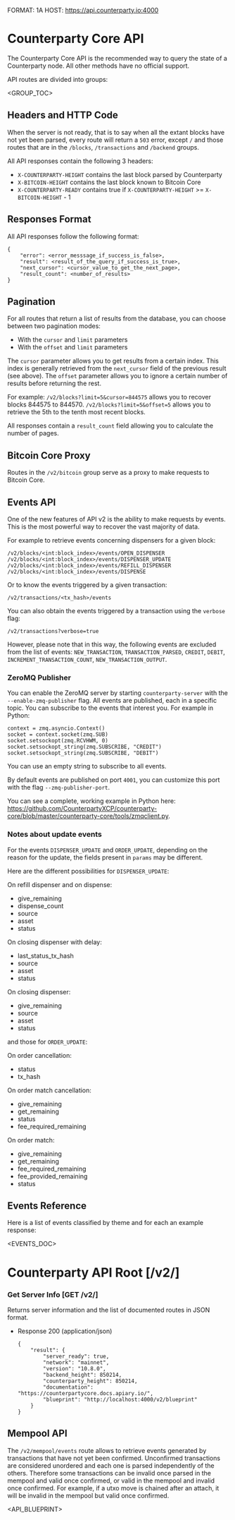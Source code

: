 FORMAT: 1A
HOST: https://api.counterparty.io:4000

# Counterparty Core API

The Counterparty Core API is the recommended way to query the state of a Counterparty node. All other methods have no official support.

API routes are divided into groups:

<GROUP_TOC>

## Headers and HTTP Code

When the server is not ready, that is to say when all the extant blocks have not yet been parsed, every route will return a `503` error, except `/` and those routes that are in the `/blocks`, `/transactions` and `/backend` groups.

All API responses contain the following 3 headers:

* `X-COUNTERPARTY-HEIGHT` contains the last block parsed by Counterparty
* `X-BITCOIN-HEIGHT` contains the last block known to Bitcoin Core
* `X-COUNTERPARTY-READY` contains true if `X-COUNTERPARTY-HEIGHT` >= `X-BITCOIN-HEIGHT` - 1

## Responses Format

All API responses follow the following format:

```
{
    "error": <error_messsage_if_success_is_false>,
    "result": <result_of_the_query_if_success_is_true>,
    "next_cursor": <cursor_value_to_get_the_next_page>,
    "result_count": <number_of_results>
}
```

## Pagination

For all routes that return a list of results from the database, you can choose between two pagination modes:

- With the `cursor` and `limit` parameters
- With the `offset` and `limit` parameters

The `cursor` parameter allows you to get results from a certain index. This index is generally retrieved from the `next_cursor` field of the previous result (see above).
The `offset` parameter allows you to ignore a certain number of results before returning the rest.

For example:
`/v2/blocks?limit=5&cursor=844575` allows you to recover blocks 844575 to 844570.
`/v2/blocks?limit=5&offset=5` allows you to retrieve the 5th to the tenth most recent blocks.

All responses contain a `result_count` field allowing you to calculate the number of pages.

## Bitcoin Core Proxy

Routes in the `/v2/bitcoin` group serve as a proxy to make requests to Bitcoin Core.

## Events API

One of the new features of API v2 is the ability to make requests by events. This is the most powerful way to recover the vast majority of data.

For example to retrieve events concerning dispensers for a given block:

```
/v2/blocks/<int:block_index>/events/OPEN_DISPENSER
/v2/blocks/<int:block_index>/events/DISPENSER_UPDATE
/v2/blocks/<int:block_index>/events/REFILL_DISPENSER
/v2/blocks/<int:block_index>/events/DISPENSE
```

Or to know the events triggered by a given transaction:

`/v2/transactions/<tx_hash>/events`

You can also obtain the events triggered by a transaction using the `verbose` flag:

`/v2/transactions?verbose=true`

However, please note that in this way, the following events are excluded from the list of events:
`NEW_TRANSACTION`, `TRANSACTION_PARSED`, `CREDIT`, `DEBIT`, `INCREMENT_TRANSACTION_COUNT`, `NEW_TRANSACTION_OUTPUT`.

### ZeroMQ Publisher

You can enable the ZeroMQ server by starting `counterparty-server` with the `--enable-zmq-publisher` flag.
All events are published, each in a specific topic. You can subscribe to the events that interest you. For example in Python:

```
context = zmq.asyncio.Context()
socket = context.socket(zmq.SUB)
socket.setsockopt(zmq.RCVHWM, 0)
socket.setsockopt_string(zmq.SUBSCRIBE, "CREDIT")
socket.setsockopt_string(zmq.SUBSCRIBE, "DEBIT")
```

You can use an empty string to subscribe to all events.

By default events are published on port `4001`, you can customize this port with the flag `--zmq-publisher-port`.

You can see a complete, working example in Python here: https://github.com/CounterpartyXCP/counterparty-core/blob/master/counterparty-core/tools/zmqclient.py.


### Notes about update events

For the events `DISPENSER_UPDATE` and `ORDER_UPDATE`, depending on the reason for the update, the fields present in `params` may be different.

Here are the different possibilities for `DISPENSER_UPDATE`:

On refill dispenser and on dispense:

- give_remaining
- dispense_count
- source
- asset
- status

On closing dispenser with delay:

- last_status_tx_hash
- source
- asset
- status

On closing dispenser:

- give_remaining
- source
- asset
- status

and those for `ORDER_UPDATE`:

On order cancellation:

- status
- tx_hash

On order match cancellation:

- give_remaining
- get_remaining
- status
- fee_required_remaining

On order match:

- give_remaining
- get_remaining
- fee_required_remaining
- fee_provided_remaining
- status

## Events Reference

Here is a list of events classified by theme and for each an example response:

<EVENTS_DOC>

# Counterparty API Root [/v2/]

### Get Server Info [GET /v2/]

Returns server information and the list of documented routes in JSON format.

+ Response 200 (application/json)

    ```
    {
        "result": {
            "server_ready": true,
            "network": "mainnet",
            "version": "10.8.0",
            "backend_height": 850214,
            "counterparty_height": 850214,
            "documentation": "https://counterpartycore.docs.apiary.io/",
            "blueprint": "http://localhost:4000/v2/blueprint"
        }
    }
    ```

## Mempool API

The `/v2/mempool/events` route allows to retrieve events generated by transactions that have not yet been confirmed.
Unconfirmed transactions are considered unordered and each one is parsed independently of the others. Therefore some transactions can be invalid once parsed in the mempool and valid once confirmed, or valid in the mempool and invalid once confirmed. For example, if a utxo move is chained after an attach, it will be invalid in the mempool but valid once confirmed.

<API_BLUEPRINT>
